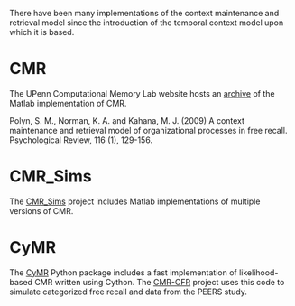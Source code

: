 There have been many implementations of the context maintenance and retrieval model since the introduction of the temporal context model upon which it is based.

# CMR

The UPenn Computational Memory Lab website hosts an [archive](https://memory.psych.upenn.edu/CMR) of the Matlab implementation of CMR.

Polyn, S. M., Norman, K. A. and Kahana, M. J. (2009) A context maintenance and retrieval model of organizational processes in free recall. Psychological Review, 116 (1), 129-156. 

# CMR_Sims

The [CMR_Sims](https://github.com/vucml/CMR_sims) project includes Matlab implementations of multiple versions of CMR.

# CyMR

The [CyMR](https://github.com/mortonne/cymr) Python package includes a fast implementation of likelihood-based CMR written using Cython. The [CMR-CFR](https://github.com/vucml/cmr_cfr) project uses this code to simulate categorized free recall and data from the PEERS study.
